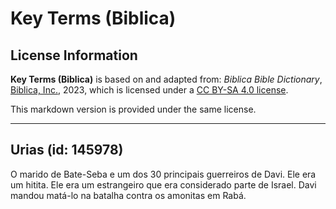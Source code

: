 # Key Terms (Biblica)

## License Information

**Key Terms (Biblica)** is based on and adapted from: _Biblica Bible Dictionary_, [Biblica, Inc.](https://www.biblica.com/), 2023, which is licensed under a [CC BY-SA 4.0 license](https://creativecommons.org/licenses/by-sa/4.0/legalcode.en).

This markdown version is provided under the same license.



--------------------------------

## Urias (id: 145978)

O marido de Bate\-Seba e um dos 30 principais guerreiros de Davi. Ele era um hitita. Ele era um estrangeiro que era considerado parte de Israel. Davi mandou matá\-lo na batalha contra os amonitas em Rabá.


